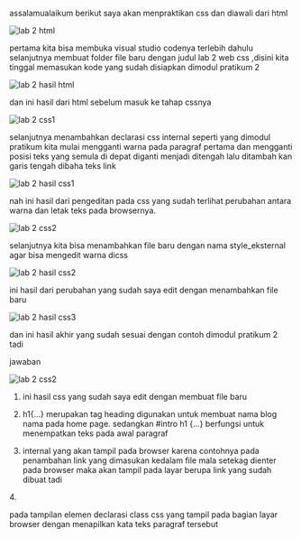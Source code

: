 assalamualaikum berikut saya akan menpraktikan css dan diawali dari html

![lab 2 html](https://user-images.githubusercontent.com/57024231/114207849-03e66e80-9987-11eb-8401-15ce726fe76a.png)

pertama kita bisa membuka visual studio codenya terlebih dahulu selanjutnya membuat folder file baru dengan judul lab 2 web css ,disini kita tinggal memasukan kode yang sudah disiapkan dimodul pratikum 2 

![lab 2 hasil html](https://user-images.githubusercontent.com/57024231/114207979-2a0c0e80-9987-11eb-8643-2e05dcc1e5ba.png)

dan ini hasil dari html sebelum masuk ke tahap cssnya

![lab 2 css1](https://user-images.githubusercontent.com/57024231/114255159-db3d9380-99dd-11eb-9367-ba46aabaf197.png)

selanjutnya menambahkan declarasi css internal seperti yang dimodul pratikum kita mulai mengganti warna pada paragraf pertama dan mengganti posisi teks yang semula di depat diganti menjadi ditengah lalu ditambah kan garis tengah dibaha teks link

![lab 2 hasil css1](https://user-images.githubusercontent.com/57024231/114255191-edb7cd00-99dd-11eb-9bd8-ee5c98f16150.png)

nah ini hasil dari pengeditan pada css yang sudah terlihat perubahan antara warna dan letak teks pada browsernya.

![lab 2 css2](https://user-images.githubusercontent.com/57024231/114255735-518ec580-99df-11eb-8334-29b8e13e0039.png)

selanjutnya kita bisa menambahkan file baru dengan nama style_eksternal agar bisa mengedit warna dicss

![lab 2 hasil css2](https://user-images.githubusercontent.com/57024231/114255746-60757800-99df-11eb-994e-9ec1a228ac33.png)

ini hasil dari perubahan yang sudah saya edit dengan menambahkan file baru 

![lab 2 hasil css3](https://user-images.githubusercontent.com/57024231/114257277-04175600-99e9-11eb-94fa-c9b3ec01f113.png)

dan ini hasil akhir yang sudah sesuai dengan contoh dimodul pratikum 2 tadi 

jawaban 

![lab 2 css2](https://user-images.githubusercontent.com/57024231/114257443-4c834380-99ea-11eb-8c29-47008f59c58e.png)

1. ini hasil css yang sudah saya edit dengan membuat file baru

2. h1{...} merupakan tag heading digunakan untuk membuat nama blog nama pada home page. sedangkan #intro h1 {...} berfungsi untuk menempatkan teks pada awal paragraf 

3. internal yang akan tampil pada browser karena contohnya pada penambahan link yang dimasukan kedalam file mala setekag dienter pada browser maka akan tampil pada layar berupa link yang sudah dibuat tadi 

4.<p class="teks-paragraf"> pada tampilan elemen declarasi class css yang tampil pada bagian layar browser dengan menapilkan kata teks paragraf tersebut 










